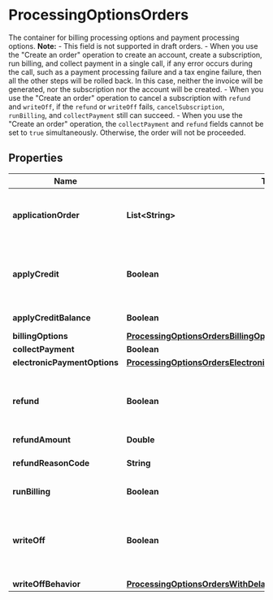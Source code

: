 

# ProcessingOptionsOrders

The container for billing processing options and payment processing options.  **Note:** - This field is not supported in draft orders. - When you use the \"Create an order\" operation to create an account, create a subscription, run billing, and collect payment in a single call, if any error occurs during the call, such as a payment processing failure and a tax engine failure, then all the other steps will be rolled back. In this case, neither the invoice will be generated, nor the subscription nor the account will be created. - When you use the \"Create an order\" operation to cancel a subscription with `refund` and `writeOff`, if the `refund` or `writeOff` fails, `cancelSubscription`, `runBilling`, and `collectPayment` still can succeed. - When you use the \"Create an order\" operation, the `collectPayment` and `refund` fields cannot be set to `true` simultaneously.  Otherwise, the order will not be proceeded. 

## Properties

| Name | Type | Description | Notes |
|------------ | ------------- | ------------- | -------------|
|**applicationOrder** | **List&lt;String&gt;** | The priority order to apply credit memos and/or unapplied payments to an invoice. Possible item values are: &#x60;CreditMemo&#x60;, &#x60;UnappliedPayment&#x60;.  **Note:**   - This field is valid only if the &#x60;applyCredit&#x60; field is set to &#x60;true&#x60;.   - If no value is specified for this field, the default priority order is used, [\&quot;CreditMemo\&quot;, \&quot;UnappliedPayment\&quot;], to apply credit memos first and then apply unapplied payments.   - If only one item is specified, only the items of the spedified type are applied to invoices. For example, if the value is &#x60;[\&quot;CreditMemo\&quot;]&#x60;, only credit memos are used to apply to invoices.  |  [optional] |
|**applyCredit** | **Boolean** | Whether to automatically apply credit memos or unapplied payments, or both to an invoice.  If the value is true, the credit memo or unapplied payment on the order account will be automatically applied to the invoices generated by this order. The credit memo generated by this order will not be automatically applied to any invoices.             **Note:** This field is only available if you have [Invoice Settlement](https://knowledgecenter.zuora.com/Billing/Billing_and_Payments/Invoice_Settlement) enabled. The Invoice Settlement feature is generally available as of Zuora Billing Release 296 (March 2021). This feature includes Unapplied Payments, Credit and Debit Memo, and Invoice Item Settlement. If you want to enable Invoice Settlement, see [Invoice Settlement Enablement and Checklist Guide](https://knowledgecenter.zuora.com/Billing/Billing_and_Payments/Invoice_Settlement/Invoice_Settlement_Migration_Checklist_and_Guide) for more information.  |  [optional] |
|**applyCreditBalance** | **Boolean** | Indicates if any credit balance on a customer&#39;s account is automatically applied to invoices. If no value is specified then this field defaults to false. This feature is not available if you have enabled the Invoice Settlement feature.  |  [optional] |
|**billingOptions** | [**ProcessingOptionsOrdersBillingOptions**](ProcessingOptionsOrdersBillingOptions.md) |  |  [optional] |
|**collectPayment** | **Boolean** | Indicates if the current request needs to collect payments. This value can not be &#39;true&#39; when &#39;runBilling&#39; flag is &#39;false&#39;.  |  [optional] |
|**electronicPaymentOptions** | [**ProcessingOptionsOrdersElectronicPaymentOptions**](ProcessingOptionsOrdersElectronicPaymentOptions.md) |  |  [optional] |
|**refund** | **Boolean** | Indicates whether to refund after subscription cancelation. Default is &#x60;false&#x60;.   **Note**: When refunding a subscription that is not invoiced separately, if you do not enable the &lt;a href&#x3D;\&quot;https://knowledgecenter.zuora.com/Zuora_Billing/Billing_and_Invoicing/Invoice_Settlement/C_Invoice_Item_Settlement\&quot; target&#x3D;\&quot;_blank\&quot;&gt;Invoice Item Settlement&lt;/a&gt; feature, you will encounter the following error during the cancel and refund process: “Cancellation/Refund failed because of the following reason: Invoice is linked to multiple subscriptions. Cancellation was not processed.”  |  [optional] |
|**refundAmount** | **Double** | Indicates the amount to be refunded. Required if the &#x60;refund&#x60; field is &#x60;true&#x60;.  |  [optional] |
|**refundReasonCode** | **String** | A code identifying the reason for the refund transaction. The value must be an existing payment refund reason code listed in **Payments Settings** &gt; **Configure Reason Codes**. If you do not specify the field or leave the field with an empty value, Zuora uses the default payment refund reason code.  |  [optional] |
|**runBilling** | **Boolean** | Indicates if the current request needs to generate an invoice. The invoice will be generated against all subscriptions included in this order.  |  [optional] |
|**writeOff** | **Boolean** | Indicates whether to write off the outstanding balance on the invoice after refund. Default is &#x60;false&#x60;.  **Note**:  - When refunding a subscription that is not invoiced separately, if you do not enable the &lt;a href&#x3D;\&quot;https://knowledgecenter.zuora.com/Zuora_Billing/Billing_and_Invoicing/Invoice_Settlement/C_Invoice_Item_Settlement\&quot; target&#x3D;\&quot;_blank\&quot;&gt;Invoice Item Settlement&lt;/a&gt; feature, you will encounter the following error during the cancel and refund process: “Cancellation/Refund failed because of the following reason: Invoice is linked to multiple subscriptions. Cancellation was not processed.” - The &lt;a href&#x3D;\&quot;https://knowledgecenter.zuora.com/Zuora_Billing/Billing_and_Invoicing/Invoice_Settlement\&quot; target&#x3D;\&quot;_blank\&quot;&gt;Invoice Settlement&lt;/a&gt; feature must have been enabled for write-off.  |  [optional] |
|**writeOffBehavior** | [**ProcessingOptionsOrdersWithDelayedCapturePaymentWriteOffBehavior**](ProcessingOptionsOrdersWithDelayedCapturePaymentWriteOffBehavior.md) |  |  [optional] |



